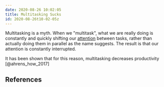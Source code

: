 ```yaml
---
date: 2020-08-26 10:02:05
title: Multitasking Sucks
id: 2020-08-26t10-02-05z
---
```


Multitasking is a myth. When we "multitask", what we are really doing is
constantly and quickly shifting our [attention](./2020-08-28t17-40-26z.md) between tasks, rather than
actually doing them in parallel as the name suggests. The result is that our
attention is constantly interrupted.

It has been shown that for this reason, multitasking decreases productivity
[@ahrens_how_2017]

## References
